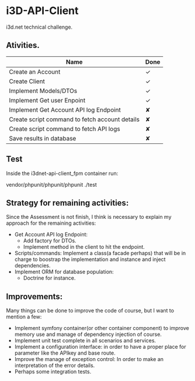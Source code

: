 # i3D-API-Client

i3d.net technical challenge.

## Ativities.

| Name         | Done | 
| -----------  | ----------- | 
| Create an Account   | ✓         | 
| Create Client  | ✓         | 
| Implement Models/DTOs | ✓         | 
| Implement Get user Enpoint | ✓         | 
| Implement Get Account API log Endpoint | ✘         | 
| Create script command to fetch account details | ✘        
| Create script command to fetch API logs| ✘         | 
| Save results in database| ✘         | 



## Test

Inside the i3dnet-api-client_fpm container run:

vendor/phpunit/phpunit/phpunit ./test


## Strategy for remaining activities:

Since the Assessment is not finish, I think is necessary to explain my approach for the remaining activities:

-   Get Account API log Endpoint:
    - Add factory for DTOs.
    - Implement method in the client to hit the endpoint.
-   Scripts/commands: Implement a class(a facade perhaps) that will be in charge to boostrap the implementation and instance and inject dependencies.
-   Implement ORM for database population: 
    - Doctrine for instance. 


## Improvements:

Many things can be done to improve the code of course, but I want to mention a few:
- Implement symfony container(or other container component) to improve memory use and manage of dependency injection of course.
- Implement unit test complete in all scenarios and services.
- Implement a configuration interface: in order to have a proper place for parameter like the APIkey and base route. 
- Improve the manage of exception control: In order to make an interpretation of the error details.
- Perhaps some integration tests.



